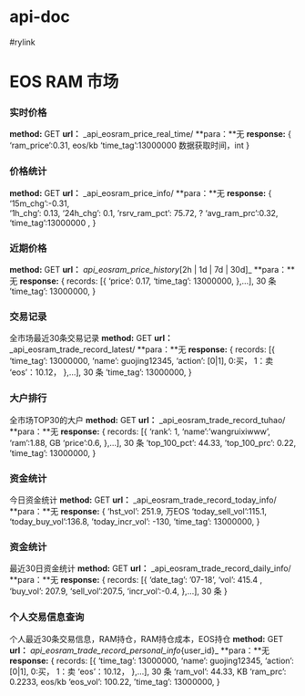 # api-doc
#rylink
# EOS RAM 市场

### 实时价格
**method:**  GET
**url：**	_api_eosram_price_real_time/
**para：**无
**response:**
{
‘ram_price’:0.31,  	eos/kb
‘time_tag’:13000000 		数据获取时间，int
}


### 价格统计
**method:**  GET
**url：**	_api_eosram_price_info/
**para：**无
**response:**
{
‘15m_chg’:-0.31,  
‘1h_chg’: 0.13,
‘24h_chg’: 0.1,
’rsrv_ram_pct’: 75.72,
?
‘avg_ram_prc’:0.32,
‘time_tag’:13000000 ,
}


### 近期价格
**method:**  GET
**url：**	_api_eosram_price_history_[2h | 1d | 7d | 30d]_
**para：**无
**response:**
{
records: [{
	‘price’: 0.17,
	‘time_tag’: 13000000,
},…],  30 条
’time_tag’:	13000000,
}


### 交易记录
全市场最近30条交易记录
**method:**  GET
**url：**	_api_eosram_trade_record_latest/
**para：**无
**response:**
{
records: [{
	‘time_tag’: 13000000,
	‘name’: guojing12345,
	‘action’: [0|1],		 0:买， 1：卖
	‘eos’：10.12，
},…],  30 条
’time_tag’:	13000000,
}


### 大户排行
全市场TOP30的大户
**method:**  GET
**url：**	_api_eosram_trade_record_tuhao/
**para：**无
**response:**
{
records: [{
	‘rank’: 1,
	‘name’:’wangruixiwww’,
	‘ram’:1.88,	 GB
	‘price’:0.6,
},…],  30 条
’top_100_pct’:	44.33,
’top_100_prc’: 	0.22,
’time_tag’:	13000000,
}

### 资金统计
今日资金统计
**method:**  GET
**url：**	_api_eosram_trade_record_today_info/
**para：**无
**response:**
{
‘hst_vol’: 251.9,	 	万EOS
‘today_sell_vol’:115.1,
‘today_buy_vol’:136.8,
’today_incr_vol’: -130,
’time_tag’:	13000000,
}

### 资金统计
最近30日资金统计
**method:**  GET
**url：**	_api_eosram_trade_record_daily_info/
**para：**无
**response:**
{
records: [{
	‘date_tag’: ’07-18’,
	‘vol’: 415.4 ,  
	‘buy_vol’: 207.9,
	‘sell_vol’:207.5,
	‘incr_vol’:-0.4,
},…],  30 条
}


### 个人交易信息查询
个人最近30条交易信息，RAM持仓，RAM持仓成本，EOS持仓
**method:**  GET
**url：**	_api_eosram_trade_record_personal_info_{user_id}_
**para：**无
**response:**
{
records: [{
	‘time_tag’: 13000000,
	‘name’: guojing12345,
	‘action’: [0|1],		 0:买， 1：卖
	‘eos’：10.12，
},…],  30 条
‘ram_vol’:	44.33, 	KB
‘ram_prc’:	0.2233,	 eos/kb
‘eos_vol’: 	100.22,
’time_tag’:	13000000,
}